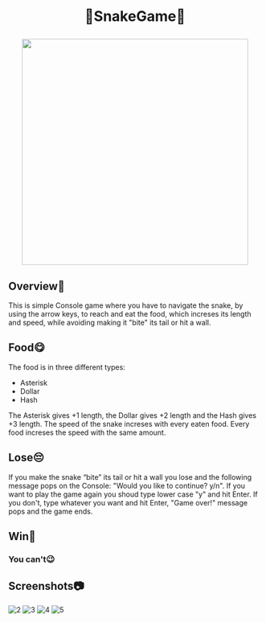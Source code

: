 # <p align="center">🐍SnakeGame🐍</p>
<p 
   align="center"><img src="https://user-images.githubusercontent.com/90516828/189088396-c19d9323-4d86-47e9-81d0-5f69e7a78830.jpg" width="450">
</p>

## Overview👀
  This is simple Console game where you have to navigate the snake, by using the arrow keys, to reach and eat the food, which increses its length and speed, while avoiding making it "bite" its tail or hit a wall. 
## Food😋
The food is in three different types: 
- Asterisk 
- Dollar 
- Hash

The Asterisk gives +1 length, the Dollar gives +2 length and the Hash gives +3 length. The speed of the snake increses with every eaten food. Every food increses the speed with the same amount.
## Lose😔
If you make the snake “bite” its tail or hit a wall you lose and the following message pops on the Console: "Would you like to continue? y/n". If you want to play the game again you shoud type lower case "y" and hit Enter. If you don't, type whatever you want and hit Enter, "Game over!" message pops and the game ends.
## Win🥳
### You can't😉
## Screenshots📷
![2](https://user-images.githubusercontent.com/90516828/189088376-a18e3541-632e-4563-95dd-45eb765b718f.png)
![3](https://user-images.githubusercontent.com/90516828/189088381-5f80e34c-4d9d-4757-9bb9-2e14830cf294.png)
![4](https://user-images.githubusercontent.com/90516828/189088384-2b336f0c-f4ee-470f-97eb-5c0ab2e35749.png)
![5](https://user-images.githubusercontent.com/90516828/189088388-17213f64-5066-4cc4-94d7-dc253d0017af.png)
